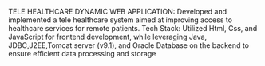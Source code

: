 TELE HEALTHCARE DYNAMIC WEB APPLICATION:
Developed and implemented a tele healthcare system aimed at improving access to healthcare services for remote patients.
Tech Stack: 
            Utilized Html, Css, and JavaScript for frontend
development, while leveraging Java, JDBC,J2EE,Tomcat server (v9.1), and
Oracle Database on the backend to ensure efficient data processing
and storage
